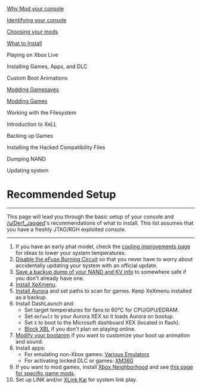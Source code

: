 [Why Mod your console](whymod.md)

[Identifying your console](identifyconsole.md)

[Choosing your mods](choosemods.md)

[What to Install](essentialsoftware.md)

Playing on Xbox Live

Installing Games, Apps, and DLC

Custom Boot Animations

[Modding Gamesaves](savegamemodding/index.md)

[Modding Games](gamemodding/index.md)

Working with the Filesystem

Introduction to XeLL

Backing up Games

Installing the Hacked Compatibility Files

Dumping NAND

Updating system



# Recommended Setup

------

This page will lead you through the basic setup of your console and [/u/Derf_Jagged](https://www.reddit.com/u/Derf_Jagged)'s recommendations of what to install. This list assumes that you have a freshly JTAG/RGH exploited console. 

------

1. If you have an early phat model, check the [cooling improvements page](https://www.reddit.com/r/360hacks/wiki/improve_cooling) for ideas to lower your system temperatures. 
2. [Disable the eFuse Burning Circuit](https://old.reddit.com/r/360hacks/wiki/efuses) so that you never have to worry about accidentally updating your system with an official update.
3. [Save a backup dump of your NAND and KV info](https://www.reddit.com/r/360hacks/wiki/nand_backup) to somewhere safe if you don't already have one. 
4. [Install XeXmenu](https://old.reddit.com/r/360hacks/wiki/XeXmenu). 
5. [Install Aurora](https://www.reddit.com/r/360hacks/wiki/aurora) and set paths to scan for games. Keep XeXmenu installed as a backup.
6. Install DashLaunch and:
   - Set target temperatures for fans to 60°C for CPU/GPU/EDRAM.
   - Set `default` to your Aurora XEX so it loads Aurora on bootup.
   - Set `X` to boot to the Microsoft dashboard XEX (located in flash).
   - [Block XBL](https://www.reddit.com/r/360hacks/wiki/block_xbl) if you don't plan on playing online.
7. [Modify your bootanim](https://www.reddit.com/r/360hacks/wiki/bootanim) if you want to customize your boot up animation and sound.
8. Install apps:
   - For emulating non-Xbox games: [Various Emulators](https://www.reddit.com/r/360hacks/wiki/emulators)
   - For activating locked DLC or games: [XM360](https://www.reddit.com/r/360hacks/wiki/xm360)
9. If you want to mod games, install [Xbox Neighborhood](https://www.reddit.com/r/360hacks/wiki/xbox_neighborhood) and see [this page for specific game mods](https://www.reddit.com/r/360hacks/wiki/modding).
10. Set up LiNK and/or [XLink Kai](https://www.reddit.com/r/360hacks/wiki/xlink) for system link play.